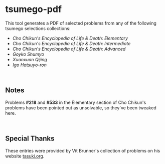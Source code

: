 # tsumego-pdf
This tool generates a PDF of selected problems from any of the following tsumego selections collections:
  - *Cho Chikun's Encyclopedia of Life &amp; Death: Elementary*
  - *Cho Chikun's Encyclopedia of Life &amp; Death: Intermediate*
  - *Cho Chikun's Encyclopedia of Life &amp; Death: Advanced*
  - *Goyko Shumyo*
  - *Xuanxuan Qijing*
  - *Igo Hatsuyo-ron*
<br>

## Notes
Problems **#218** and **#533** in the Elementary section of Cho Chikun's problems have been pointed out as unsolvable, so they've been tweaked here.

<br>

## Special Thanks
These entries were provided by Vít Brunner's collection of problems on his website [tasuki.org](https://tsumego.tasuki.org/).
